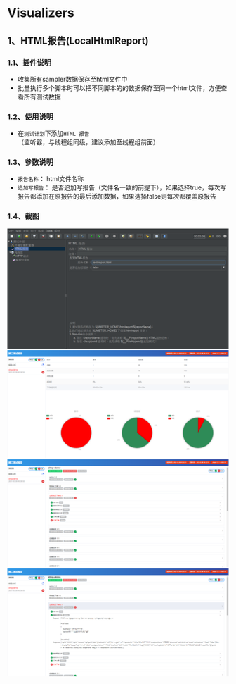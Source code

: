 # Visualizers
## 1、HTML报告(LocalHtmlReport)
### 1.1、插件说明
- 收集所有sampler数据保存至html文件中
- 批量执行多个脚本时可以把不同脚本的的数据保存至同一个html文件，方便查看所有测试数据

### 1.2、使用说明
- 在`测试计划`下添加`HTML 报告`（监听器，与线程组同级，建议添加至线程组前面） 

### 1.3、参数说明
- `报告名称`： html文件名称
- `追加写报告`： 是否追加写报告（文件名一致的前提下），如果选择true，每次写报告都添加在原报告的最后添加数据，如果选择false则每次都覆盖原报告

### 1.4、截图
![LocalHtmlReport001](https://github.com/YeKelvin/jmeter-plugins/blob/master/docs/images/LocalHtmlReport_001.png)
![LocalHtmlReport002](https://github.com/YeKelvin/jmeter-plugins/blob/master/docs/images/LocalHtmlReport_002.png)
![LocalHtmlReport003](https://github.com/YeKelvin/jmeter-plugins/blob/master/docs/images/LocalHtmlReport_003.png)
![LocalHtmlReport004](https://github.com/YeKelvin/jmeter-plugins/blob/master/docs/images/LocalHtmlReport_004.png)
